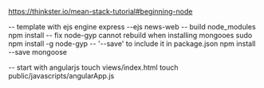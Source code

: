 https://thinkster.io/mean-stack-tutorial#beginning-node

-- template with ejs engine
express --ejs news-web
-- build node_modules
npm install
-- fix node-gyp cannot rebuild when installing mongooes
sudo npm install -g node-gyp
-- '--save' to include it in package.json
npm install --save mongoose

-- start with angularjs
touch views/index.html
touch public/javascripts/angularApp.js

